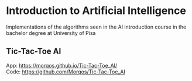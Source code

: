 # Introduction to Artificial Intelligence
Implementations of the algorithms seen in the AI introduction course in the bachelor degree at University of Pisa

## Tic-Tac-Toe AI
App: https://morqos.github.io/Tic-Tac-Toe_AI/ <br />
Code: https://github.com/Morqos/Tic-Tac-Toe_AI
